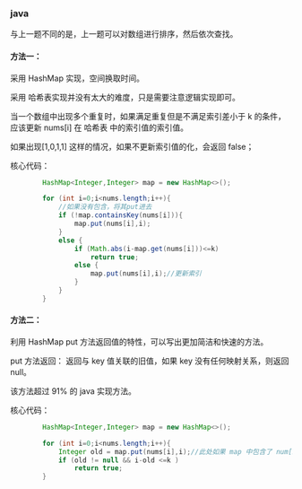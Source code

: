 ### java

与上一题不同的是，上一题可以对数组进行排序，然后依次查找。

#### 方法一：

采用 HashMap 实现，空间换取时间。

采用 哈希表实现并没有太大的难度，只是需要注意逻辑实现即可。

当一个数组中出现多个重复时，如果满足重复但是不满足索引差小于 k 的条件，应该更新 nums[i] 在 哈希表
中的索引值的索引值。

如果出现[1,0,1,1] 这样的情况，如果不更新索引值的化，会返回 false；

核心代码：

```java
        HashMap<Integer,Integer> map = new HashMap<>();

        for (int i=0;i<nums.length;i++){
            //如果没有包含，将其put进去
            if (!map.containsKey(nums[i])){
                map.put(nums[i],i);
            }
            else {
                if (Math.abs(i-map.get(nums[i]))<=k)
                    return true;
                else {
                    map.put(nums[i],i);//更新索引
                }
            }
        }
```

#### 方法二：

利用 HashMap put 方法返回值的特性，可以写出更加简洁和快速的方法。

put 方法返回：
返回与 key 值关联的旧值，如果 key 没有任何映射关系，则返回 null。

该方法超过 91% 的 java 实现方法。

核心代码：
```java
        HashMap<Integer,Integer> map = new HashMap<>();

        for (int i=0;i<nums.length;i++){
            Integer old = map.put(nums[i],i);//此处如果 map 中包含了 num[i],则写入新值，返回旧值，否者返回 null
            if (old != null && i-old <=k )
                return true;
        }
```














